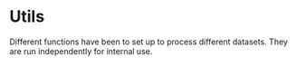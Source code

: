 # Utils

Different functions have been to set up to process different datasets. They are run independently for internal use.
